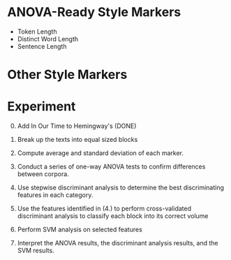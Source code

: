 # ANOVA-Ready Style Markers
- Token Length
- Distinct Word Length
- Sentence Length

# Other Style Markers


# Experiment

0. Add In Our Time to Hemingway's (DONE)

1. Break up the texts into equal sized blocks

2. Compute average and standard deviation of each marker.

3. Conduct a series of one-way ANOVA tests to confirm differences between corpora.

4. Use stepwise discriminant analysis to determine the best discriminating features in each category.

5. Use the features identified in (4.) to perform cross-validated discriminant
analysis to classify each block into its correct volume

6. Perform SVM analysis on selected features

7. Interpret the ANOVA results, the discriminant analysis results, and the SVM results.
